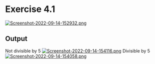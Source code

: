 # Exercise 4.1
[![Screenshot-2022-09-14-152932.png](https://i.postimg.cc/qqrChFxX/Screenshot-2022-09-14-152932.png)](https://postimg.cc/Vr7N2DTd)

## Output
Not divisible by 5
[![Screenshot-2022-09-14-154116.png](https://i.postimg.cc/7LZRjgfq/Screenshot-2022-09-14-154116.png)](https://postimg.cc/QFvSTKQz)
Divisible by 5
[![Screenshot-2022-09-14-154058.png](https://i.postimg.cc/L8XBpvBQ/Screenshot-2022-09-14-154058.png)](https://postimg.cc/56hF5Br8)